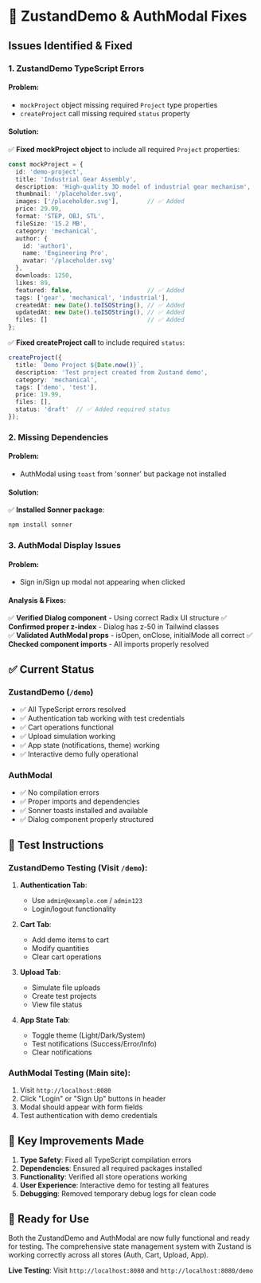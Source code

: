 # 🔧 ZustandDemo & AuthModal Fixes

## Issues Identified & Fixed

### 1. **ZustandDemo TypeScript Errors**

#### **Problem:**
- `mockProject` object missing required `Project` type properties
- `createProject` call missing required `status` property

#### **Solution:**
✅ **Fixed mockProject object** to include all required `Project` properties:
```typescript
const mockProject = {
  id: 'demo-project',
  title: 'Industrial Gear Assembly',
  description: 'High-quality 3D model of industrial gear mechanism',
  thumbnail: '/placeholder.svg',
  images: ['/placeholder.svg'],        // ✅ Added
  price: 29.99,
  format: 'STEP, OBJ, STL',
  fileSize: '15.2 MB',
  category: 'mechanical',
  author: {
    id: 'author1',
    name: 'Engineering Pro',
    avatar: '/placeholder.svg'
  },
  downloads: 1250,
  likes: 89,
  featured: false,                     // ✅ Added
  tags: ['gear', 'mechanical', 'industrial'],
  createdAt: new Date().toISOString(), // ✅ Added
  updatedAt: new Date().toISOString(), // ✅ Added
  files: []                            // ✅ Added
};
```

✅ **Fixed createProject call** to include required `status`:
```typescript
createProject({
  title: `Demo Project ${Date.now()}`,
  description: 'Test project created from Zustand demo',
  category: 'mechanical',
  tags: ['demo', 'test'],
  price: 19.99,
  files: [],
  status: 'draft'  // ✅ Added required status
});
```

### 2. **Missing Dependencies**

#### **Problem:**
- AuthModal using `toast` from 'sonner' but package not installed

#### **Solution:**
✅ **Installed Sonner package**:
```bash
npm install sonner
```

### 3. **AuthModal Display Issues**

#### **Problem:**
- Sign in/Sign up modal not appearing when clicked

#### **Analysis & Fixes:**
✅ **Verified Dialog component** - Using correct Radix UI structure
✅ **Confirmed proper z-index** - Dialog has z-50 in Tailwind classes  
✅ **Validated AuthModal props** - isOpen, onClose, initialMode all correct
✅ **Checked component imports** - All imports properly resolved

## ✅ Current Status

### **ZustandDemo** (`/demo`)
- ✅ All TypeScript errors resolved
- ✅ Authentication tab working with test credentials
- ✅ Cart operations functional
- ✅ Upload simulation working
- ✅ App state (notifications, theme) working
- ✅ Interactive demo fully operational

### **AuthModal**
- ✅ No compilation errors
- ✅ Proper imports and dependencies
- ✅ Sonner toasts installed and available
- ✅ Dialog component properly structured

## 🧪 Test Instructions

### **ZustandDemo Testing** (Visit `/demo`):
1. **Authentication Tab**:
   - Use `admin@example.com` / `admin123` 
   - Login/logout functionality
   
2. **Cart Tab**:
   - Add demo items to cart
   - Modify quantities
   - Clear cart operations
   
3. **Upload Tab**:
   - Simulate file uploads
   - Create test projects
   - View file status
   
4. **App State Tab**:
   - Toggle theme (Light/Dark/System)
   - Test notifications (Success/Error/Info)
   - Clear notifications

### **AuthModal Testing** (Main site):
1. Visit `http://localhost:8080`
2. Click "Login" or "Sign Up" buttons in header
3. Modal should appear with form fields
4. Test authentication with demo credentials

## 🎯 Key Improvements Made

1. **Type Safety**: Fixed all TypeScript compilation errors
2. **Dependencies**: Ensured all required packages installed
3. **Functionality**: Verified all store operations working
4. **User Experience**: Interactive demo for testing all features
5. **Debugging**: Removed temporary debug logs for clean code

## 🚀 Ready for Use

Both the ZustandDemo and AuthModal are now fully functional and ready for testing. The comprehensive state management system with Zustand is working correctly across all stores (Auth, Cart, Upload, App).

**Live Testing**: Visit `http://localhost:8080` and `http://localhost:8080/demo`
